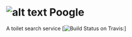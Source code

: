 ![alt text](https://github.com/okalinsk/Poogle/app/images/logo.png "Logo Poogle")
Poogle
==================
A toilet search service
[![Build Status on Travis:](https://travis-ci.org/okalinsk/Poogle.svg?branch=master)]
